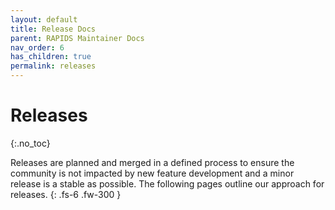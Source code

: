 ```yaml
---
layout: default
title: Release Docs
parent: RAPIDS Maintainer Docs
nav_order: 6
has_children: true
permalink: releases
---
```


# Releases
{:.no_toc}

Releases are planned and merged in a defined process to ensure the community is not impacted by new feature development and a minor release is a stable as possible. The following pages outline our approach for releases.
{: .fs-6 .fw-300 }

